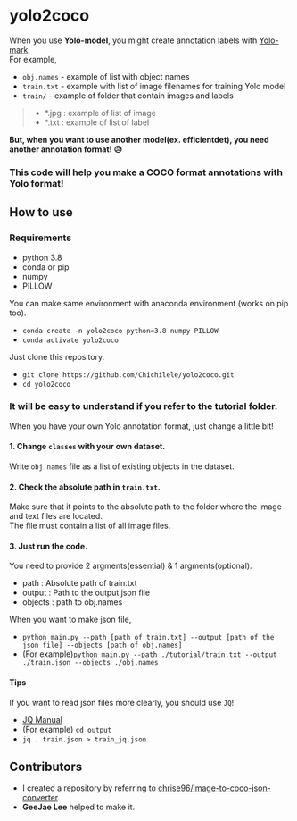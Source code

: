 # yolo2coco

When you use **Yolo-model**, you might create annotation labels with [Yolo-mark](https://github.com/AlexeyAB/Yolo_mark).  
For example,  
- `obj.names` - example of list with object names  
- `train.txt` - example with list of image filenames for training Yolo model  
- `train/` - example of folder that contain images and labels
> - *.jpg : example of list of image  
> - *.txt : example of list of label  

**But, when you want to use another model(ex. efficientdet), you need another annotation format! :disappointed_relieved:**  
### This code will help you make a COCO format annotations with Yolo format!  

## How to use
### Requirements
- python 3.8
- conda or pip
- numpy
- PILLOW  

You can make same environment with anaconda environment (works on pip too).  
- `conda create -n yolo2coco python=3.8 numpy PILLOW`  
- `conda activate yolo2coco`

Just clone this repository.  
- `git clone https://github.com/Chichilele/yolo2coco.git`  
- `cd yolo2coco`  

### It will be easy to understand if you refer to the tutorial folder.  

When you have your own Yolo annotation format, just change a little bit!  
#### 1. Change `classes` with your own dataset.  
Write `obj.names`  file as a list of existing objects in the dataset.

#### 2. Check the absolute path in `train.txt`.  
Make sure that it points to the absolute path to the folder where the image and text files are located.  
The file must contain a list of all image files.  

#### 3. Just run the code.  
You need to provide 2 argments(essential) & 1 argments(optional).  
- path : Absolute path of train.txt  
- output : Path to the output json file  
- objects : path to obj.names

When you want to make json file,  
- `python main.py --path [path of train.txt] --output [path of the json file] --objects [path of obj.names]`  
- (For example)`python main.py --path ./tutorial/train.txt --output ./train.json --objects ./obj.names`

#### Tips  
If you want to read json files more clearly, you should use `JQ`!  
- [JQ Manual](https://stedolan.github.io/jq/manual/)
- (For example) `cd output`
- `jq . train.json > train_jq.json`

## Contributors
- I created a repository by referring to [chrise96/image-to-coco-json-converter](https://github.com/chrise96/image-to-coco-json-converter).  
- **GeeJae Lee** helped to make it.

  
